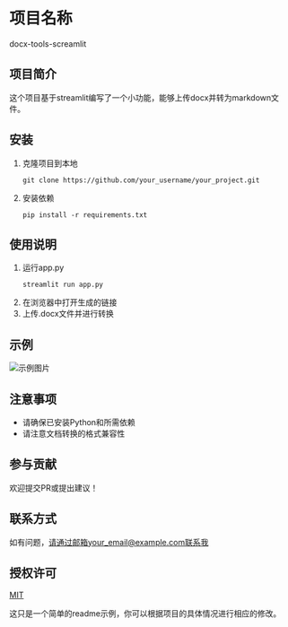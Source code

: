 
# 项目名称
 docx-tools-screamlit

## 项目简介
这个项目基于streamlit编写了一个小功能，能够上传docx并转为markdown文件。

## 安装
1. 克隆项目到本地
   ```
   git clone https://github.com/your_username/your_project.git
   ```
2. 安装依赖
   ```
   pip install -r requirements.txt
   ```

## 使用说明
1. 运行app.py
   ```
   streamlit run app.py
   ```
2. 在浏览器中打开生成的链接
3. 上传.docx文件并进行转换

## 示例
![示例图片](example.png)

## 注意事项
- 请确保已安装Python和所需依赖
- 请注意文档转换的格式兼容性

## 参与贡献
欢迎提交PR或提出建议！

## 联系方式
如有问题，请通过邮箱your_email@example.com联系我

## 授权许可
[MIT](LICENSE)

这只是一个简单的readme示例，你可以根据项目的具体情况进行相应的修改。

